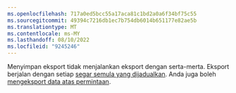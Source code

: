```yaml
---
ms.openlocfilehash: 717a0ed5bcc55a17aca81c1bd2a0a6f34bf75c55
ms.sourcegitcommit: 49394c7216db1ec7b754db6014b651177e82ae5b
ms.translationtype: MT
ms.contentlocale: ms-MY
ms.lasthandoff: 08/10/2022
ms.locfileid: "9245246"
---
```

Menyimpan eksport tidak menjalankan eksport dengan serta-merta. Eksport berjalan dengan setiap [segar semula yang dijadualkan](../schedule-refresh.md). Anda juga boleh [mengeksport data atas permintaan](../export-destinations.md#run-exports-on-demand).